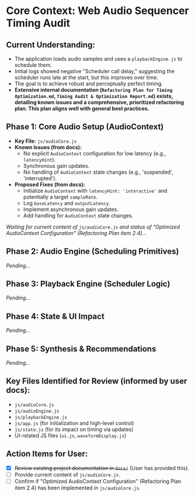 # Core Context: Web Audio Sequencer Timing Audit

## Current Understanding:
- The application loads audio samples and uses a `playbackEngine.js` to schedule them.
- Initial logs showed negative "Scheduler call delay," suggesting the scheduler runs late at the start, but this improves over time.
- The goal is to achieve robust and perceptually perfect timing.
- **Extensive internal documentation (`Refactoring Plan for Timing Optimization.md`, `Timing Audit & Optimization Report.md`) exists, detailing known issues and a comprehensive, prioritized refactoring plan. This plan aligns well with general best practices.**

## Phase 1: Core Audio Setup (AudioContext)
- **Key File:** `js/audioCore.js`
- **Known Issues (from docs):**
    - No explicit `AudioContext` configuration for low latency (e.g., `latencyHint`).
    - Synchronous gain updates.
    - No handling of `AudioContext` state changes (e.g., 'suspended', 'interrupted').
- **Proposed Fixes (from docs):**
    - Initialize `AudioContext` with `latencyHint: 'interactive'` and potentially a target `sampleRate`.
    - Log `baseLatency` and `outputLatency`.
    - Implement asynchronous gain updates.
    - Add handling for `AudioContext` state changes.

*Waiting for current content of `js/audioCore.js` and status of "Optimized AudioContext Configuration" (Refactoring Plan item 2.4)...*

## Phase 2: Audio Engine (Scheduling Primitives)
*Pending...*

## Phase 3: Playback Engine (Scheduler Logic)
*Pending...*

## Phase 4: State & UI Impact
*Pending...*

## Phase 5: Synthesis & Recommendations
*Pending...*

## Key Files Identified for Review (informed by user docs):
- `js/audioCore.js`
- `js/audioEngine.js`
- `js/playbackEngine.js`
- `js/app.js` (for initialization and high-level control)
- `js/state.js` (for its impact on timing via updates)
- UI-related JS files (`ui.js`, `waveformDisplay.js`)

## Action Items for User:
- [X] ~~Review existing project documentation in `docs/`~~ (User has provided this).
- [ ] Provide current content of `js/audioCore.js`.
- [ ] Confirm if "Optimized AudioContext Configuration" (Refactoring Plan item 2.4) has been implemented in `js/audioCore.js`.